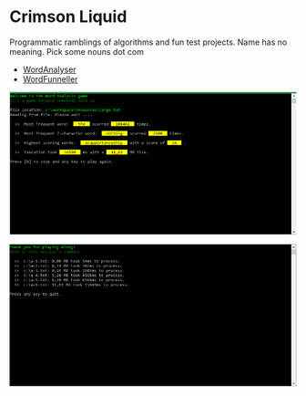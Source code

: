 # Crimson Liquid

Programmatic ramblings of algorithms and fun test projects. Name has no meaning. Pick some nouns dot com

* [WordAnalyser](/WordAnalysis/)
* [WordFunneller](/WordFunneller/)

![](https://github.com/cbillowes/crimson-liquid/blob/master/Screenshots/word-analysis-console.png)

![](https://github.com/cbillowes/crimson-liquid/blob/master/Screenshots/word-analysis-summary.png)
